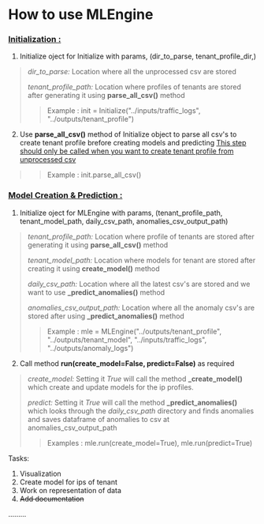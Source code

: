 # **How to use MLEngine**
### <u> Initialization :</u>
1. Initialize oject for Initialize with params, (dir_to_parse, tenant_profile_dir,)
> *dir_to_parse:* Location where all the unprocessed csv are stored
>
> *tenant_profile_path:* Location where profiles of tenants are stored after generating it using **parse_all_csv()** method
>
>> Example : init = Initialize("../inputs/traffic_logs", "../outputs/tenant_profile")

2. Use **parse_all_csv()** method of Initialize object to parse all csv's to create tenant profile brefore creating models and predicting
<u>This step should only be called when you want to create tenant profile from unprocessed csv</u>
>> Example : init.parse_all_csv()

### <u> Model Creation & Prediction :</u>
1. Initialize oject for MLEngine with params, (tenant_profile_path, tenant_model_path,
   daily_csv_path, anomalies_csv_output_path)
> *tenant_profile_path:* Location where profile of tenants are stored after generating it using **parse_all_csv()** method
>
> *tenant_model_path:* Location where models for tenant are stored after creating it using **create_model()** method
>
> *daily_csv_path:* Location where all the latest csv's are stored and we want to use **_predict_anomalies()** method
>
> *anomalies_csv_output_path:* Location where all the anomaly csv's are stored after using **_predict_anomalies()** method
>
>> Example : mle = MLEngine("../outputs/tenant_profile", "../outputs/tenant_model", "../inputs/traffic_logs", "../outputs/anomaly_logs")



2. Call method **run(create_model=False, predict=False)** as required
> *create_model:* Setting it *True* will call the method  **_create_model()** which create and update models for the ip profiles.
>
> *predict:* Setting it *True* will call the method **_predict_anomalies()** which looks through the *daily_csv_path* directory and finds anomalies and saves dataframe of anomalies to csv at anomalies_csv_output_path
>
>> Examples : mle.run(create_model=True), mle.run(predict=True)



Tasks:
1. Visualization
2. Create model for ips of tenant
3. Work on representation of data
4. <s>  Add documentation </s>

.........
